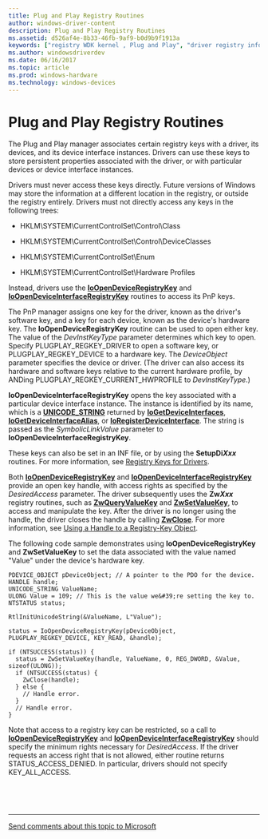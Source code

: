 ```yaml
---
title: Plug and Play Registry Routines
author: windows-driver-content
description: Plug and Play Registry Routines
ms.assetid: d526af4e-8b33-46fb-9af9-b0d9b9f1913a
keywords: ["registry WDK kernel , Plug and Play", "driver registry information WDK kernel , Plug and Play", "Plug and Play WDK kernel , registry routines", "hardware keys WDK kernel", "software keys WDK kernel", "IoOpenDeviceRegistryKey", "IoOpenDeviceInterfaceRegistryKey", "PnP WDK kernel , registry routines"]
ms.author: windowsdriverdev
ms.date: 06/16/2017
ms.topic: article
ms.prod: windows-hardware
ms.technology: windows-devices
---
```


# Plug and Play Registry Routines


The Plug and Play manager associates certain registry keys with a driver, its devices, and its device interface instances. Drivers can use these keys to store persistent properties associated with the driver, or with particular devices or device interface instances.

Drivers must never access these keys directly. Future versions of Windows may store the information at a different location in the registry, or outside the registry entirely. Drivers must not directly access any keys in the following trees:

-   HKLM\\SYSTEM\\CurrentControlSet\\Control\\Class

-   HKLM\\SYSTEM\\CurrentControlSet\\Control\\DeviceClasses

-   HKLM\\SYSTEM\\CurrentControlSet\\Enum

-   HKLM\\SYSTEM\\CurrentControlSet\\Hardware Profiles

Instead, drivers use the [**IoOpenDeviceRegistryKey**](https://msdn.microsoft.com/library/windows/hardware/ff549443) and [**IoOpenDeviceInterfaceRegistryKey**](https://msdn.microsoft.com/library/windows/hardware/ff549433) routines to access its PnP keys.

The PnP manager assigns one key for the driver, known as the driver's software key, and a key for each device, known as the device's hardware key. The **IoOpenDeviceRegistryKey** routine can be used to open either key. The value of the *DevInstKeyType* parameter determines which key to open. Specify PLUGPLAY\_REGKEY\_DRIVER to open a software key, or PLUGPLAY\_REGKEY\_DEVICE to a hardware key. The *DeviceObject* parameter specifies the device or driver. (The driver can also access its hardware and software keys relative to the current hardware profile, by ANDing PLUGPLAY\_REGKEY\_CURRENT\_HWPROFILE to *DevInstKeyType*.)

**IoOpenDeviceInterfaceRegistryKey** opens the key associated with a particular device interface instance. The instance is identified by its name, which is a [**UNICODE\_STRING**](https://msdn.microsoft.com/library/windows/hardware/ff564879) returned by [**IoGetDeviceInterfaces**](https://msdn.microsoft.com/library/windows/hardware/ff549186), [**IoGetDeviceInterfaceAlias**](https://msdn.microsoft.com/library/windows/hardware/ff549180), or [**IoRegisterDeviceInterface**](https://msdn.microsoft.com/library/windows/hardware/ff549506). The string is passed as the *SymbolicLinkValue* parameter to **IoOpenDeviceInterfaceRegistryKey**.

These keys can also be set in an INF file, or by using the **SetupDi*Xxx*** routines. For more information, see [Registry Keys for Drivers](https://msdn.microsoft.com/library/windows/hardware/ff549538).

Both [**IoOpenDeviceRegistryKey**](https://msdn.microsoft.com/library/windows/hardware/ff549443) and [**IoOpenDeviceInterfaceRegistryKey**](https://msdn.microsoft.com/library/windows/hardware/ff549433) provide an open key handle, with access rights as specified by the *DesiredAccess* parameter. The driver subsequently uses the **Zw*Xxx*** registry routines, such as [**ZwQueryValueKey**](https://msdn.microsoft.com/library/windows/hardware/ff567069) and [**ZwSetValueKey**](https://msdn.microsoft.com/library/windows/hardware/ff567109), to access and manipulate the key. After the driver is no longer using the handle, the driver closes the handle by calling [**ZwClose**](https://msdn.microsoft.com/library/windows/hardware/ff566417). For more information, see [Using a Handle to a Registry-Key Object](using-a-handle-to-a-registry-key-object.md).

The following code sample demonstrates using **IoOpenDeviceRegistryKey** and **ZwSetValueKey** to set the data associated with the value named "Value" under the device's hardware key.

```
PDEVICE_OBJECT pDeviceObject; // A pointer to the PDO for the device.
HANDLE handle;
UNICODE_STRING ValueName;
ULONG Value = 109; // This is the value we&#39;re setting the key to.
NTSTATUS status;

RtlInitUnicodeString(&ValueName, L"Value");

status = IoOpenDeviceRegistryKey(pDeviceObject, PLUGPLAY_REGKEY_DEVICE, KEY_READ, &handle);

if (NTSUCCESS(status)) {
  status = ZwSetValueKey(handle, ValueName, 0, REG_DWORD, &Value, sizeof(ULONG));
  if (NTSUCCESS(status) {
    ZwClose(handle);
  } else {
    // Handle error.
  }
  // Handle error.
}
```

Note that access to a registry key can be restricted, so a call to [**IoOpenDeviceRegistryKey**](https://msdn.microsoft.com/library/windows/hardware/ff549443) and [**IoOpenDeviceInterfaceRegistryKey**](https://msdn.microsoft.com/library/windows/hardware/ff549433) should specify the minimum rights necessary for *DesiredAccess*. If the driver requests an access right that is not allowed, either routine returns STATUS\_ACCESS\_DENIED. In particular, drivers should not specify KEY\_ALL\_ACCESS.

 

 


--------------------
[Send comments about this topic to Microsoft](mailto:wsddocfb@microsoft.com?subject=Documentation%20feedback%20%5Bkernel\kernel%5D:%20Plug%20and%20Play%20Registry%20Routines%20%20RELEASE:%20%286/14/2017%29&body=%0A%0APRIVACY%20STATEMENT%0A%0AWe%20use%20your%20feedback%20to%20improve%20the%20documentation.%20We%20don't%20use%20your%20email%20address%20for%20any%20other%20purpose,%20and%20we'll%20remove%20your%20email%20address%20from%20our%20system%20after%20the%20issue%20that%20you're%20reporting%20is%20fixed.%20While%20we're%20working%20to%20fix%20this%20issue,%20we%20might%20send%20you%20an%20email%20message%20to%20ask%20for%20more%20info.%20Later,%20we%20might%20also%20send%20you%20an%20email%20message%20to%20let%20you%20know%20that%20we've%20addressed%20your%20feedback.%0A%0AFor%20more%20info%20about%20Microsoft's%20privacy%20policy,%20see%20http://privacy.microsoft.com/default.aspx. "Send comments about this topic to Microsoft")


